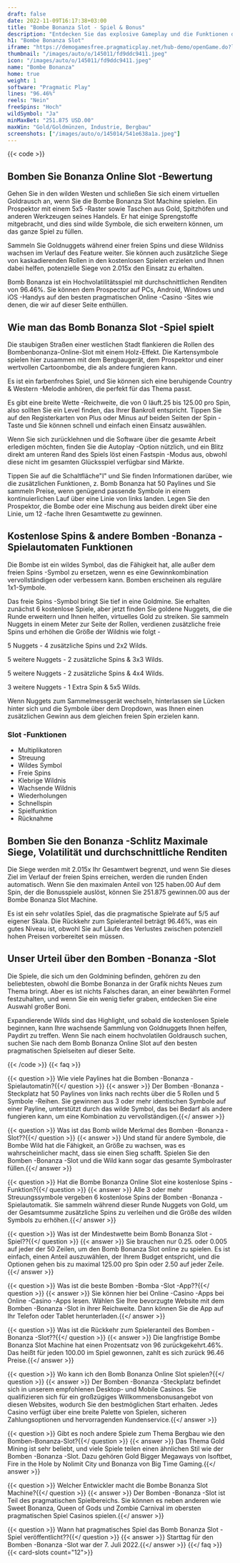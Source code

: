 ```yaml
---
draft: false
date: 2022-11-09T16:17:38+03:00
title: "Bombe Bonanza Slot - Spiel & Bonus"
description: "Entdecken Sie das explosive Gameplay und die Funktionen der Bomb Bonanza Online Slot in unserer Rezension. Wir zeigen Ihnen auch, wo Sie es mit dem besten Casino -Bonus spielen können."
h1: "Bombe Bonanza Slot"
iframe: "https://demogamesfree.pragmaticplay.net/hub-demo/openGame.do?lang=en&cur=EUR&websiteUrl=https%3A%2F%2Fclienthub.pragmaticplay.com%2F&gcpif=2273&gameSymbol=vs25bomb&jurisdiction=99"
thumbnail: "/images/auto/o/145011/fd9ddc9411.jpeg"
icon: "/images/auto/o/145011/fd9ddc9411.jpeg"
name: "Bombe Bonanza"
home: true
weight: 1
software: "Pragmatic Play"
lines: "96.46%"
reels: "Nein"
freeSpins: "Hoch"
wildSymbol: "Ja"
minMaxBet: "251.875 USD.00"
maxWin: "Gold/Goldmünzen, Industrie, Bergbau"
screenshots: ["/images/auto/o/145014/541e638a1a.jpeg"]
---
```


{{< code >}}<h2>Bomben Sie Bonanza Online Slot -Bewertung</h2><p>Gehen Sie in den wilden Westen und schließen Sie sich einem virtuellen Goldrausch an, wenn Sie die Bombe Bonanza Slot Machine spielen. Ein Prospektor mit einem 5x5 -Raster sowie Taschen aus Gold, Spitzhöfen und anderen Werkzeugen seines Handels. Er hat einige Sprengstoffe mitgebracht, und dies sind wilde Symbole, die sich erweitern können, um das ganze Spiel zu füllen.</p><p>Sammeln Sie Goldnuggets während einer freien Spins und diese Wildniss wachsen im Verlauf des Feature weiter. Sie können auch zusätzliche Siege von kaskadierenden Rollen in den kostenlosen Spielen erzielen und Ihnen dabei helfen, potenzielle Siege von 2.015x den Einsatz zu erhalten.</p><p>Bomb Bonanza ist ein Hochvolatilitätsspiel mit durchschnittlichen Renditen von 96.46%. Sie können dem Prospector auf PCs, Android, Windows und iOS -Handys auf den besten pragmatischen Online -Casino -Sites wie denen, die wir auf dieser Seite enthüllen.</p><h2>Wie man das Bomb Bonanza Slot -Spiel spielt</h2><p>Die staubigen Straßen einer westlichen Stadt flankieren die Rollen des Bombenbonanza-Online-Slot mit einem Holz-Effekt. Die Kartensymbole spielen hier zusammen mit dem Bergbaugerät, dem Prospektor und einer wertvollen Cartoonbombe, die als andere fungieren kann.</p><p>Es ist ein farbenfrohes Spiel, und Sie können sich eine beruhigende Country & Western -Melodie anhören, die perfekt für das Thema passt.</p><p>Es gibt eine breite Wette -Reichweite, die von 0 läuft.25 bis 125.00 pro Spin, also sollten Sie ein Level finden, das Ihrer Bankroll entspricht. Tippen Sie auf den Registerkarten von Plus oder Minus auf beiden Seiten der Spin -Taste und Sie können schnell und einfach einen Einsatz auswählen.</p><p>Wenn Sie sich zurücklehnen und die Software über die gesamte Arbeit erledigen möchten, finden Sie die Autoplay -Option nützlich, und ein Blitz direkt am unteren Rand des Spiels löst einen Fastspin -Modus aus, obwohl diese nicht im gesamten Glücksspiel verfügbar sind Märkte.</p><p>Tippen Sie auf die Schaltfläche"I" und Sie finden Informationen darüber, wie die zusätzlichen Funktionen, z. Bomb Bonanza hat 50 Paylines und Sie sammeln Preise, wenn genügend passende Symbole in einem kontinuierlichen Lauf über eine Linie von links landen. Legen Sie den Prospektor, die Bombe oder eine Mischung aus beiden direkt über eine Linie, um 12 -fache Ihren Gesamtwette zu gewinnen.</p><h2>Kostenlose Spins & andere Bomben -Bonanza -Spielautomaten Funktionen</h2><p>Die Bombe ist ein wildes Symbol, das die Fähigkeit hat, alle außer dem freien Spins -Symbol zu ersetzen, wenn es eine Gewinnkombination vervollständigen oder verbessern kann. Bomben erscheinen als reguläre 1x1-Symbole.</p><p>Das freie Spins -Symbol bringt Sie tief in eine Goldmine. Sie erhalten zunächst 6 kostenlose Spiele, aber jetzt finden Sie goldene Nuggets, die die Runde erweitern und Ihnen helfen, virtuelles Gold zu streiken. Sie sammeln Nuggets in einem Meter zur Seite der Rollen, verdienen zusätzliche freie Spins und erhöhen die Größe der Wildnis wie folgt -</p><p>5 Nuggets - 4 zusätzliche Spins und 2x2 Wilds.</p><p>5 weitere Nuggets - 2 zusätzliche Spins & 3x3 Wilds.</p><p>5 weitere Nuggets - 2 zusätzliche Spins & 4x4 Wilds.</p><p>3 weitere Nuggets - 1 Extra Spin & 5x5 Wilds.</p><p>Wenn Nuggets zum Sammelmessgerät wechseln, hinterlassen sie Lücken hinter sich und die Symbole über dem Dropdown, was Ihnen einen zusätzlichen Gewinn aus dem gleichen freien Spin erzielen kann.</p><h3>
Slot -Funktionen</h3><ul>
<li></span>
Multiplikatoren</li>
<li></span>
Streuung</li>
<li></span>
Wildes Symbol</li>
<li></span>
Freie Spins</li>
<li></span>
Klebrige Wildnis</li>
<li></span>
Wachsende Wildnis</li>
<li></span>
Wiederholungen</li>
<li></span>
Schnellspin</li>
<li></span>
Spielfunktion</li>
<li></span>
Rücknahme</li></ul><h2>Bomben Sie den Bonanza -Schlitz Maximale Siege, Volatilität und durchschnittliche Renditen</h2><p>Die Siege werden mit 2.015x Ihr Gesamtwert begrenzt, und wenn Sie dieses Ziel im Verlauf der freien Spins erreichen, werden die runden Enden automatisch. Wenn Sie den maximalen Anteil von 125 haben.00 Auf dem Spin, der die Bonusspiele auslöst, können Sie 251.875 gewinnen.00 aus der Bombe Bonanza Slot Machine.</p><p>Es ist ein sehr volatiles Spiel, das die pragmatische Spielrate auf 5/5 auf eigener Skala. Die Rückkehr zum Spieleranteil beträgt 96.46%, was ein gutes Niveau ist, obwohl Sie auf Läufe des Verlustes zwischen potenziell hohen Preisen vorbereitet sein müssen.</p><h2>Unser Urteil über den Bomben -Bonanza -Slot</h2><p>Die Spiele, die sich um den Goldmining befinden, gehören zu den beliebtesten, obwohl die Bombe Bonanza in der Grafik nichts Neues zum Thema bringt. Aber es ist nichts Falsches daran, an einer bewährten Formel festzuhalten, und wenn Sie ein wenig tiefer graben, entdecken Sie eine Auswahl großer Boni.</p><p>Expandierende Wilds sind das Highlight, und sobald die kostenlosen Spiele beginnen, kann Ihre wachsende Sammlung von Goldnuggets Ihnen helfen, Paydirt zu treffen. Wenn Sie nach einem hochvolatilen Goldrausch suchen, suchen Sie nach dem Bomb Bonanza Online Slot auf den besten pragmatischen Spielseiten auf dieser Seite.</p>
{{< /code >}}
{{< faq >}}

{{< question >}} Wie viele Paylines hat die Bomben -Bonanza -Spielautomatin?{{</ question >}}
{{< answer >}} Der Bomben -Bonanza -Steckplatz hat 50 Paylines von links nach rechts über die 5 Rollen und 5 Symbole -Reihen. Sie gewinnen aus 3 oder mehr identischen Symbole auf einer Payline, unterstützt durch das wilde Symbol, das bei Bedarf als andere fungieren kann, um eine Kombination zu vervollständigen.{{</ answer >}}

{{< question >}} Was ist das Bomb wilde Merkmal des Bomben -Bonanza -Slot??{{</ question >}}
{{< answer >}} Und stand für andere Symbole, die Bombe Wild hat die Fähigkeit, an Größe zu wachsen, was es wahrscheinlicher macht, dass sie einen Sieg schafft. Spielen Sie den Bomben -Bonanza -Slot und die Wild kann sogar das gesamte Symbolraster füllen.{{</ answer >}}

{{< question >}} Hat die Bombe Bonanza Online Slot eine kostenlose Spins -Funktion?{{</ question >}}
{{< answer >}} Alle 3 oder mehr Streuungssymbole vergeben 6 kostenlose Spins der Bomben -Bonanza -Spielautomatik. Sie sammeln während dieser Runde Nuggets von Gold, um der Gesamtsumme zusätzliche Spins zu verleihen und die Größe des wilden Symbols zu erhöhen.{{</ answer >}}

{{< question >}} Was ist der Mindestwette beim Bomb Bonanza Slot -Spiel??{{</ question >}}
{{< answer >}} Sie brauchen nur 0.25. oder 0.005 auf jeder der 50 Zeilen, um den Bomb Bonanza Slot online zu spielen. Es ist einfach, einen Anteil auszuwählen, der Ihrem Budget entspricht, und die Optionen gehen bis zu maximal 125.00 pro Spin oder 2.50 auf jeder Zeile.{{</ answer >}}

{{< question >}} Was ist die beste Bomben -Bomba -Slot -App??{{</ question >}}
{{< answer >}} Sie können hier bei Online -Casino -Apps bei Online -Casino -Apps lesen. Wählen Sie Ihre bevorzugte Website mit dem Bomben -Bonanza -Slot in ihrer Reichweite. Dann können Sie die App auf Ihr Telefon oder Tablet herunterladen.{{</ answer >}}

{{< question >}} Was ist die Rückkehr zum Spieleranteil des Bomben -Bonanza -Slot??{{</ question >}}
{{< answer >}} Die langfristige Bombe Bonanza Slot Machine hat einen Prozentsatz von 96 zurückgekehrt.46%. Das heißt für jeden 100.00 im Spiel gewonnen, zahlt es sich zurück 96.46 Preise.{{</ answer >}}

{{< question >}} Wo kann ich den Bomb Bonanza Online Slot spielen?{{</ question >}}
{{< answer >}} Der Bomben -Bonanza -Steckplatz befindet sich in unserem empfohlenen Desktop- und Mobile Casinos. Sie qualifizieren sich für ein großzügiges Willkommensbonusangebot von diesen Websites, wodurch Sie den bestmöglichen Start erhalten. Jedes Casino verfügt über eine breite Palette von Spielen, sicheren Zahlungsoptionen und hervorragenden Kundenservice.{{</ answer >}}

{{< question >}} Gibt es noch andere Spiele zum Thema Bergbau wie den Bomben-Bonanza-Slot?{{</ question >}}
{{< answer >}} Das Thema Gold Mining ist sehr beliebt, und viele Spiele teilen einen ähnlichen Stil wie der Bomben -Bonanza -Slot. Dazu gehören Gold Bigger Megaways von Isoftbet, Fire in the Hole by Nolimit City und Bonanza von Big Time Gaming.{{</ answer >}}

{{< question >}} Welcher Entwickler macht die Bombe Bonanza Slot Machine?{{</ question >}}
{{< answer >}} Der Bomben -Bonanza -Slot ist Teil des pragmatischen Spielbereichs. Sie können es neben anderen wie Sweet Bonanza, Queen of Gods und Zombie Carnival im obersten pragmatischen Spiel Casinos spielen.{{</ answer >}}

{{< question >}} Wann hat pragmatisches Spiel das Bomb Bonanza Slot -Spiel veröffentlicht??{{</ question >}}
{{< answer >}} Starttag für den Bomben -Bonanza -Slot war der 7. Juli 2022.{{</ answer >}}
{{</ faq >}}
{{< card-slots count="12">}}